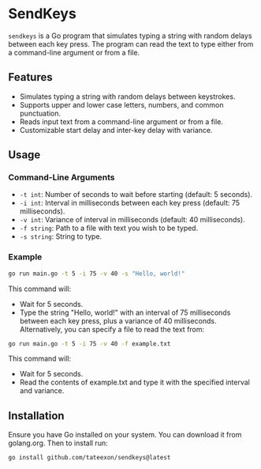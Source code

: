 # SendKeys

`sendkeys` is a Go program that simulates typing a string with random delays between each key press. The program can read the text to type either from a command-line argument or from a file.

## Features

- Simulates typing a string with random delays between keystrokes.
- Supports upper and lower case letters, numbers, and common punctuation.
- Reads input text from a command-line argument or from a file.
- Customizable start delay and inter-key delay with variance.

## Usage

### Command-Line Arguments

- `-t int`: Number of seconds to wait before starting (default: 5 seconds).
- `-i int`: Interval in milliseconds between each key press (default: 75 milliseconds).
- `-v int`: Variance of interval in milliseconds (default: 40 milliseconds).
- `-f string`: Path to a file with text you wish to be typed.
- `-s string`: String to type.

### Example

```sh
go run main.go -t 5 -i 75 -v 40 -s "Hello, world!"
```

This command will:

- Wait for 5 seconds.
- Type the string "Hello, world!" with an interval of 75 milliseconds between each key press, plus a variance of 40 milliseconds.
Alternatively, you can specify a file to read the text from:

```sh
go run main.go -t 5 -i 75 -v 40 -f example.txt
```

This command will:

- Wait for 5 seconds.
- Read the contents of example.txt and type it with the specified interval and variance.

## Installation
Ensure you have Go installed on your system. You can download it from golang.org. Then to install run:

```sh
go install github.com/tateexon/sendkeys@latest
```
